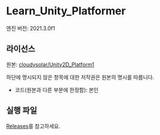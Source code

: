 # Learn_Unity_Platformer

엔진 버전: 2021.3.0f1

## 라이선스

원본: [cloudysolar/Unity2D_Platform1](https://github.com/cloudysolar/Unity2D_Platform1)

하단에 명시되지 않은 항목에 대한 저작권은 원본의 명시를 따릅니다.

- 코드(원본과 다른 부분에 한정함): 본인

## 실행 파일

[Releases](https://github.com/hwahyang1/Learn_Unity_Platformer/releases)를 참고하세요.